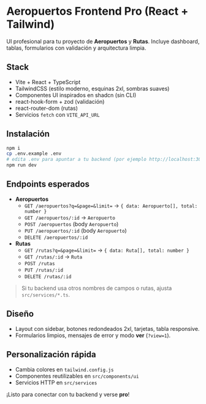 # Aeropuertos Frontend Pro (React + Tailwind)

UI profesional para tu proyecto de **Aeropuertos** y **Rutas**.
Incluye dashboard, tablas, formularios con validación y arquitectura limpia.

## Stack
- Vite + React + TypeScript
- TailwindCSS (estilo moderno, esquinas 2xl, sombras suaves)
- Componentes UI inspirados en shadcn (sin CLI)
- react-hook-form + zod (validación)
- react-router-dom (rutas)
- Servicios `fetch` con `VITE_API_URL`

## Instalación
```bash
npm i
cp .env.example .env
# edita .env para apuntar a tu backend (por ejemplo http://localhost:3000)
npm run dev
```

## Endpoints esperados
- **Aeropuertos**
  - `GET /aeropuertos?q=&page=&limit=` → `{ data: Aeropuerto[], total: number }`
  - `GET /aeropuertos/:id` → `Aeropuerto`
  - `POST /aeropuertos` (body `Aeropuerto`)
  - `PUT /aeropuertos/:id` (body `Aeropuerto`)
  - `DELETE /aeropuertos/:id`
- **Rutas**
  - `GET /rutas?q=&page=&limit=` → `{ data: Ruta[], total: number }`
  - `GET /rutas/:id` → `Ruta`
  - `POST /rutas`
  - `PUT /rutas/:id`
  - `DELETE /rutas/:id`

> Si tu backend usa otros nombres de campos o rutas, ajusta `src/services/*.ts`.

## Diseño
- Layout con sidebar, botones redondeados 2xl, tarjetas, tabla responsive.
- Formularios limpios, mensajes de error y modo **ver** (`?view=1`).

## Personalización rápida
- Cambia colores en `tailwind.config.js`
- Componentes reutilizables en `src/components/ui`
- Servicios HTTP en `src/services`

¡Listo para conectar con tu backend y verse **pro**!
